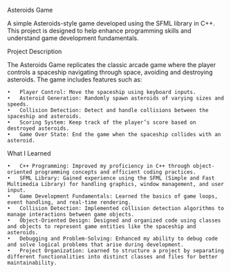 Asteroids Game

A simple Asteroids-style game developed using the SFML library in C++. This project is designed to help enhance programming skills and understand game development fundamentals.

Project Description

The Asteroids Game replicates the classic arcade game where the player controls a spaceship navigating through space, avoiding and destroying asteroids. The game includes features such as:

	•	Player Control: Move the spaceship using keyboard inputs.
	•	Asteroid Generation: Randomly spawn asteroids of varying sizes and speeds.
	•	Collision Detection: Detect and handle collisions between the spaceship and asteroids.
	•	Scoring System: Keep track of the player’s score based on destroyed asteroids.
	•	Game Over State: End the game when the spaceship collides with an asteroid.

What I Learned

	•	C++ Programming: Improved my proficiency in C++ through object-oriented programming concepts and efficient coding practices.
	•	SFML Library: Gained experience using the SFML (Simple and Fast Multimedia Library) for handling graphics, window management, and user input.
	•	Game Development Fundamentals: Learned the basics of game loops, event handling, and real-time rendering.
	•	Collision Detection: Implemented collision detection algorithms to manage interactions between game objects.
	•	Object-Oriented Design: Designed and organized code using classes and objects to represent game entities like the spaceship and asteroids.
	•	Debugging and Problem-Solving: Enhanced my ability to debug code and solve logical problems that arise during development.
	•	Project Organization: Learned to structure a project by separating different functionalities into distinct classes and files for better maintainability.
